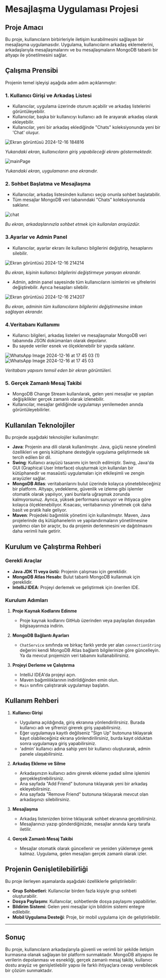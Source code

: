 # Mesajlaşma Uygulaması Projesi

## Proje Amacı

Bu proje, kullanıcıların birbirleriyle iletişim kurabilmesini sağlayan bir mesajlaşma uygulamasıdır. Uygulama, kullanıcıların arkadaş eklemelerini, arkadaşlarıyla mesajlaşmalarını ve bu mesajlaşmaların MongoDB tabanlı bir altyapı ile yönetilmesini sağlar.

## Çalışma Prensibi

Projenin temel işleyişi aşağıda adım adım açıklanmıştır:

### 1. Kullanıcı Girişi ve Arkadaş Listesi
- Kullanıcılar, uygulama üzerinde oturum açabilir ve arkadaş listelerini görüntüleyebilir.
- Kullanıcılar, başka bir kullanıcıyı kullanıcı adı ile arayarak arkadaş olarak ekleyebilir.
- Kullanıcılar, yeni bir arkadaş eklediğinde "Chats" koleksiyonunda yeni bir 'Chat' oluşur.


![Ekran görüntüsü 2024-12-16 184816](https://github.com/user-attachments/assets/0f9f4866-fe97-41e2-9672-d0ea766a4ae2)

*Yukarıdaki ekran, kullanıcıların giriş yapabileceği ekranı göstermektedir.*


![mainPage](https://github.com/user-attachments/assets/3dca178c-e60c-4585-828c-041b788c9e7c)

*Yukarıdaki ekran, uygulamanın ana ekranıdır.*

### 2. Sohbet Başlatma ve Mesajlaşma
- Kullanıcılar, arkadaş listesinden kullanıcı seçip onunla sohbet başlatabilir.
- Tüm mesajlar MongoDB veri tabanındaki "Chats" koleksiyonunda saklanır.


![chat](https://github.com/user-attachments/assets/a225a4dd-f4ff-46cc-a9f2-f6a0f037e037)

*Bu ekran, arkadaşlarınızla sohbet etmek için kullanılan arayüzdür.*
### 3.Ayarlar ve Admin Panel
- Kullanıcılar, ayarlar ekranı ile kullanıcı bilgilerini değiştirip, hesaplarını silebilir.

![Ekran görüntüsü 2024-12-16 214214](https://github.com/user-attachments/assets/9a74b0da-2579-4b79-b59b-2c9e30a276e2)

*Bu ekran, kişinin kullanıcı bilgilerini değiştirmeye yarayan ekrandır.*

- Admin, admin panel sayesinde tüm kullanıcıların isimlerini ve şifrelerini değiştirebilir. Ayrıca hesapları silebilir.

![Ekran görüntüsü 2024-12-16 214207](https://github.com/user-attachments/assets/29626617-4fb2-4679-bc69-a748dd74211a)

*Bu ekran, adminin tüm kullanıcıların bilgilerini değiştirmesine imkan sağlayan ekrandır.*

### 4.Veritabanı Kullanımı
- Kullanıcı bilgileri, arkadaş listeleri ve mesajlaşmalar MongoDB veri tabanında JSON dokümanları olarak depolanır.
- Bu sayede veriler esnek ve ölçeklenebilir bir yapıda saklanır.


![WhatsApp Image 2024-12-16 at 17 45 03 (1)](https://github.com/user-attachments/assets/b437ab7a-43fe-4705-9a77-5a567e660a3f)
![WhatsApp Image 2024-12-16 at 17 45 03](https://github.com/user-attachments/assets/861acac1-b2f4-4739-99a9-d257077d81d4)

*Veritabanı yapısını temsil eden bir ekran görüntüleri.*

### 5. Gerçek Zamanlı Mesaj Takibi
- MongoDB Change Stream kullanılarak, gelen yeni mesajlar ve yapılan değişiklikler gerçek zamanlı olarak izlenebilir.
- Kullanıcılar, mesajlar geldiğinde uygulamayı yenilemeden anında görüntüleyebilirler.


## Kullanılan Teknolojiler

Bu projede aşağıdaki teknolojiler kullanılmıştır:
- **Java**: Projenin ana dili olarak kullanılmıştır. Java, güçlü nesne yönelimli özellikleri ve geniş kütüphane desteğiyle uygulama geliştirmede sık tercih edilen bir dil.
- **Swing**: Kullanıcı arayüzü tasarımı için tercih edilmiştir. Swing, Java'da GUI (Graphical User Interface) oluşturmak için kullanılan bir kütüphanedir ve masaüstü uygulamaları için etkileşimli ve zengin arayüzler sağlar.
- **MongoDB Atlas**: veritabanlarını bulut üzerinde kolayca yönetebileceğiniz bir platform. Altyapı, yedekleme, güvenlik ve izleme gibi işlemler otomatik olarak yapılıyor, yani bunlarla uğraşmak zorunda kalmıyorsunuz. Ayrıca, yüksek performans sunuyor ve ihtiyaca göre kolayca ölçeklenebiliyor. Kısacası, veritabanınızı yönetmek çok daha basit ve pratik hale geliyor.
- **Maven**: Projedeki bağımlılık yönetimi için kullanılmıştır. Maven, Java projelerinde dış kütüphanelerin ve yapılandırmaların yönetilmesine yardımcı olan bir araçtır, bu da projenin derlenmesini ve dağıtılmasını daha verimli hale getirir.

## Kurulum ve Çalıştırma Rehberi

### Gerekli Araçlar
- **Java JDK 11 veya üstü**: Projenin çalışması için gereklidir.
- **MongoDB Atlas Hesabı**: Bulut tabanlı MongoDB kullanmak için gereklidir.
- **IntelliJ IDEA**: Projeyi derlemek ve geliştirmek için önerilen IDE.

### Kurulum Adımları

1. **Proje Kaynak Kodlarını Edinme**
   - Proje kaynak kodlarını GitHub üzerinden veya paylaşılan dosyadan bilgisayarınıza indirin.

2. **MongoDB Bağlantı Ayarları**
   - `ChatService` sınıfında ve birkaç farklı yerde yer alan `connectionString` değerini kendi MongoDB Atlas bağlantı bilgilerinize göre güncelleyin. Ya da mevcut projemizin veri tabanını kullanabilirsiniz.

3. **Projeyi Derleme ve Çalıştırma**
   - IntelliJ IDEA'da projeyi açın.
   - Maven bağımlılıklarının indirildiğinden emin olun.
   - `Main` sınıfını çalıştırarak uygulamayı başlatın.

## Kullanım Rehberi

1. **Kullanıcı Girişi**
   - Uygulama açıldığında, giriş ekranına yönlendirilirsiniz. Burada kullanıcı adı ve şifrenizi girerek giriş yapabilirsiniz.
   - Eğer uygulamaya kayıtlı değilseniz "Sign Up" butonuna tıklayarak kayıt olabileceğiniz ekrana yönlendirilirsiniz, burda kayıt olduktan sonra uygulamaya giriş yapabilirsiniz.
   - 'admin' kullanıcı adına sahip yeni bir kullanıcı oluşturarak, admin panele ulaşabilirsiniz. 

2. **Arkadaş Ekleme ve Silme**
   - Arkadaşınızın kullanıcı adını girerek ekleme yadad silme işlemini gerçekleştirebilirsiniz.
   - Ana sayfada "Add Friend" butonuna tıklayarak yeni bir arkadaş ekleyebilirsiniz.
   - Ana sayfada "Remove Friend" butonuna tıklayarak mevcut olan arkadaşınızı silebilirsiniz.

3. **Mesajlaşma**
   - Arkadaş listenizden birine tıklayarak sohbet ekranına geçebilirsiniz.
   - Mesajlarınızı yazıp gönderdiğinizde, mesajlar anında karşı tarafa iletilir.

4. **Gerçek Zamanlı Mesaj Takibi**
   - Mesajlar otomatik olarak güncellenir ve yeniden yüklemeye gerek kalmaz. Uygulama, gelen mesajları gerçek zamanlı olarak izler.

## Projenin Genişletilebilirliği

Bu proje ilerleyen aşamalarda aşağıdaki özelliklerle geliştirilebilir:
- **Grup Sohbetleri**: Kullanıcılar birden fazla kişiyle grup sohbeti oluşturabilir.
- **Dosya Paylaşımı**: Kullanıcılar, sohbetlerde dosya paylaşımı yapabilirler.
- **Bildirim Sistemi**: Gelen yeni mesajlar için bildirim sistemi entegre edilebilir.
- **Mobil Uygulama Desteği**: Proje, bir mobil uygulama için de geliştirilebilir.

---

## Sonuç

Bu proje, kullanıcıların arkadaşlarıyla güvenli ve verimli bir şekilde iletişim kurmasına olanak sağlayan bir platform sunmaktadır. MongoDB altyapısı ile verilerin depolanması ve esnekliği, gerçek zamanlı mesaj takibi, kullanıcı dostu arayüz ve genişletilebilir yapısı ile farklı ihtiyaçlara cevap verebilecek bir çözüm sunmaktadır.
